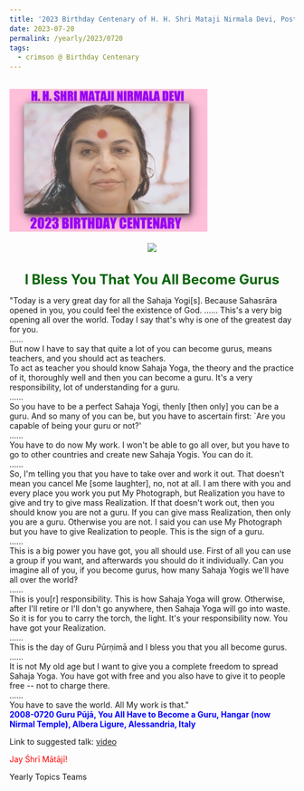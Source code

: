 ```yaml
---
title: '2023 Birthday Centenary of H. H. Shri Mataji Nirmala Devi, Post 22'
date: 2023-07-20
permalink: /yearly/2023/0720
tags:
  - crimson @ Birthday Centenary
---
```


<br>
<div style="text-align: left"><img src="/images/100Years.jpg" width="350" /></div><br>

<div style="text-align: center"><img src="/images/image1204Photo_credit_credit Călin_Chiroiu.jpg" /></div>

<br>
<p style="color:DarkGreen; text-align:center">
<font size="+2"><b>I Bless You That You All Become Gurus</b><br></font>
</p>

<p>
"Today is a very great day for all the Sahaja Yogi[s]. Because Sahasrāra opened in you, you could feel the existence of God. ...... This's a very big opening all over the world. Today I say that's why is one of the greatest day for you.<br>
......<br>
But now I have to say that quite a lot of you can become gurus, means teachers, and you should act as teachers.<br>
To act as teacher you should know Sahaja Yoga, the theory and the practice of it, thoroughly well and then you can become a guru. It's a very responsibility, lot of understanding for a guru.<br>
......<br> 
So you have to be a perfect Sahaja Yogi, thenly [then only] you can be a guru. And so many of you can be, but you have to ascertain first: `Are you capable of being your guru or not?'<br>
......<br>
You have to do now My work. I won't be able to go all over, but you have to go to other countries and create new Sahaja Yogis. You can do it.<br>
......<br>
So, I'm telling you that you have to take over and work it out. That doesn't mean you cancel Me [some laughter], no, not at all. I am there with you and every place you work you put My Photograph, but Realization you have to give and try to give mass Realization. If that doesn't work out, then you should know you are not a guru. If you can give mass Realization, then only you are a guru. Otherwise you are not. I said you can use My Photograph but you have to give Realization to people. This is the sign of a guru.<br>
......<br>
This is a big power you have got, you all should use. First of all you can use a group if you want, and afterwards you should do it individually. Can you imagine all of you, if you become gurus, how many Sahaja Yogis we'll have all over the world‽<br>
......<br>
This is you[r] responsibility. This is how Sahaja Yoga will grow. Otherwise, after I'll retire or I'll don't go anywhere, then Sahaja Yoga will go into waste. So it is for you to carry the torch, the light. It's your responsibility now. You have got your Realization.<br>
......<br>
This is the day of Guru Pūrṇimā and I bless you that you all become gurus.<br>
......<br>
 It is not My old age but I want to give you a complete freedom to spread Sahaja Yoga. You have got with free and you also have to give it to people free -- not to charge there.<br>
......<br>
You have to save the world. All My work is that."<br>
<font color="blue"><b>2008-0720 Guru Pūjā, You All Have to Become a Guru, Hangar (now Nirmal Temple), Albera Ligure, Alessandria, Italy</b></font><br>
</p>

Link to suggested talk: <a href="https://vimeo.com/23835322"> video</a><br>

<p style="color:red;">Jay Śhrī Mātājī!<br></p>

<p>Yearly Topics Teams</p>